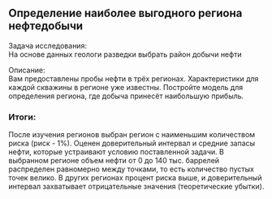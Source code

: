 ## Определение наиболее выгодного региона нефтедобычи

Задача исследования:  
На основе данных геологи разведки выбрать район добычи нефти

Описание:  
Вам предоставлены пробы нефти в трёх регионах. Характеристики для каждой скважины в регионе уже известны. Постройте модель для определения региона, где добыча принесёт наибольшую прибыль. 

### Итоги: 

После изучения регионов выбран регион с наименьшим количеством риска (риск - 1%). Оценен доверительный интервал и средние запасы нефти, которые устраивают условию поставленной задачи. В выбранном регионе объем нефти от 0 до 140 тыс. баррелей распределен равномерно между точками, то есть количество пустых точек велико.
В других регионах процент риска выше, и доверительный интервал захватывает отрицательные значения (теоретические убытки).
